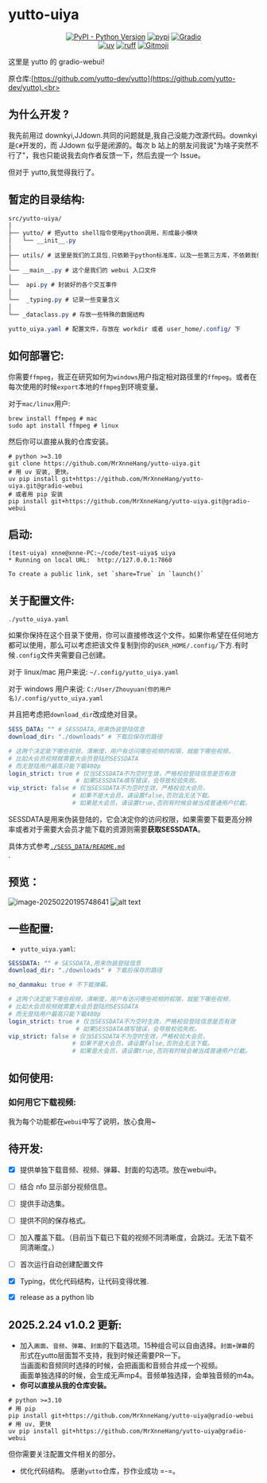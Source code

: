 # yutto-uiya

<p align="center">
   <a href="https://python.org/" target="_blank"><img alt="PyPI - Python Version" src="https://img.shields.io/pypi/pyversions/moelib?logo=python&style=flat-square"></a>
   <a href="https://pypi.org/project/moelib/" target="_blank"><img src="https://img.shields.io/pypi/v/moelib?style=flat-square" alt="pypi"></a>
    <a href="https://gradio.app/" target="_blank"><img alt="Gradio" src="https://img.shields.io/badge/Gradio-%20%F0%9F%92%BB-blue?style=flat-square"></a>
   <br/>
   <a href="https://github.com/astral-sh/uv"><img alt="uv" src="https://img.shields.io/endpoint?url=https://raw.githubusercontent.com/astral-sh/uv/main/assets/badge/v0.json&style=flat-square"></a>
   <a href="https://github.com/astral-sh/ruff"><img alt="ruff" src="https://img.shields.io/endpoint?url=https://raw.githubusercontent.com/astral-sh/ruff/main/assets/badge/v2.json&style=flat-square"></a>
   <a href="https://gitmoji.dev"><img alt="Gitmoji" src="https://img.shields.io/badge/gitmoji-%20😜%20😍-FFDD67?style=flat-square"></a>
   <br/>
</p>

这里是 yutto 的 gradio-webui!<br>

原仓库:[https://github.com/yutto-dev/yutto](https://github.com/yutto-dev/yutto).<br>

## 为什么开发 ?​

我先前用过 downkyi,JJdown.共同的问题就是,我自己没能力改源代码。downkyi 是`C#`开发的，而 JJdown 似乎是闭源的。每次 b 站上的朋友问我说"为啥子突然不行了"，我也只能说我去向作者反馈一下，然后去提一个 Issue。<br>

但对于 yutto,我觉得我行了。<br>

## 暂定的目录结构:

```css
src/yutto-uiya/
│
├── yutto/ # 把yutto shell指令使用python调用，形成最小模块
│   └── __init__.py
│
├── utils/ # 这里是我们的工具包,只依赖于python标准库，以及一些第三方库，不依赖我们自己写的代码
│
└── __main__.py # 这个是我们的 webui 入口文件
│
└──  api.py # 封装好的各个交互事件
│
└──  _typing.py # 记录一些变量含义
│
└── _dataclass.py # 存放一些特殊的数据结构

yutto_uiya.yaml # 配置文件，存放在 workdir 或者 user_home/.config/ 下

```
## 如何部署它:

你需要`ffmpeg`，我正在研究如何为`windows`用户指定相对路径里的`ffmpeg`。或者在每次使用的时候`export`本地的`ffmpeg`到环境变量。<br>

对于`mac/linux`用户:<br>

```shell
brew install ffmpeg # mac
sudo apt install ffmpeg # linux
```

然后你可以直接从我的仓库安装。<br>

```shell
# python >=3.10
git clone https://github.com/MrXnneHang/yutto-uiya.git
# 用 uv 安装, 更快。
uv pip install git+https://github.com/MrXnneHang/yutto-uiya.git@gradio-webui
# 或者用 pip 安装
pip install git+https://github.com/MrXnneHang/yutto-uiya.git@gradio-webui
```

## 启动:<br>

```shell
(test-uiya) xnne@xnne-PC:~/code/test-uiya$ uiya
* Running on local URL:  http://127.0.0.1:7860

To create a public link, set `share=True` in `launch()`
```

## 关于配置文件:

`./yutto_uiya.yaml`

如果你保持在这个目录下使用，你可以直接修改这个文件。如果你希望在任何地方都可以使用，那么可以考虑把该文件复制到你的`USER_HOME/.config/`下方.有时候`.config`文件夹需要自己创建。<br>

对于 linux/mac 用户来说: `~/.config/yutto_uiya.yaml`

对于 windows 用户来说: `C:/User/Zhouyuan(你的用户名)/.config/yutto_uiya.yaml`

并且把考虑把`download_dir`改成绝对目录。<br>

```yaml
SESS_DATA: "" # SESSDATA,用来伪装登陆信息
download_dir: "./downloads" # 下载后保存的路径

# 这两个决定能下哪些视频，清晰度，用户有访问哪些视频的权限，就能下哪些视频，
# 比如大会员视频就需要大会员登陆的SESSDATA
# 而无登陆用户最高只能下载480p
login_strict: true # 仅当SESSDATA不为空时生效，严格校验登陆信息是否有效
                   # 如果SESSDATA填写错误，会导致校验失败。
vip_strict: false # 仅当SESSDATA不为空时生效，严格校验大会员，
                  # 如果不是大会员，请设置false,否则会无法下载。
                  # 如果是大会员，请设置true,否则有时候会被当成普通用户拦截。
```

SESSDATA是用来伪装登陆的，它会决定你的访问权限，如果需要下载更高分辨率或者对于需要大会员才能下载的资源则需要**获取SESSDATA**。<br>

具体方式参考[`./SESS_DATA/README.md`](https://github.com/MrXnneHang/yutto-uiya/tree/gradio-webui/SESS_DATA)<br>.



## 预览：
![image-20250220195748641](https://fastly.jsdelivr.net/gh/MrXnneHang/blog_img/BlogHosting/img/25/02/202502202049967.png)
![alt text](https://fastly.jsdelivr.net/gh/MrXnneHang/blog_img/BlogHosting/img/24/11/202411271939914.png)

## 一些配置:

- `yutto_uiya.yaml`:
```yaml
SESSDATA: "" # SESSDATA,用来伪装登陆信息
download_dir: "./downloads" # 下载后保存的路径

no_danmaku: true # 不下载弹幕。

# 这两个决定能下哪些视频，清晰度，用户有访问哪些视频的权限，就能下哪些视频，
# 比如大会员视频就需要大会员登陆的SESSDATA
# 而无登陆用户最高只能下载480p
login_strict: true # 仅当SESSDATA不为空时生效，严格校验登陆信息是否有效
                   # 如果SESSDATA填写错误，会导致校验失败。
vip_strict: false # 仅当SESSDATA不为空时生效，严格校验大会员，
                  # 如果不是大会员，请设置false,否则会无法下载。
                  # 如果是大会员，请设置true,否则有时候会被当成普通用户拦截。

```

## 如何使用:

### 如何用它下载视频:

我为每个功能都在`webui`中写了说明，放心食用~<br>

## 待开发:

- [x] 提供单独下载音频、视频、弹幕、封面的勾选项。放在webui中。
- [ ] 结合 nfo 显示部分视频信息。
- [ ] 提供手动选集。
- [ ] 提供不同的保存格式。
- [ ] 加入覆盖下载。（目前当下载已下载的视频不同清晰度，会跳过。无法下载不同清晰度。）
- [ ] 首次运行自动创建配置文件
- [x] Typing，优化代码结构，让代码变得优雅.
- [x] release as a python lib


## 2025.2.24 v1.0.2 更新:

- 加入`画面`、`音频`、`弹幕`、`封面`的下载选项。15种组合可以自由选择。`封面+弹幕`的形式在yutto层面暂不支持，我到时候还需要PR一下。<br>
  当画面和音频同时选择的时候，会把画面和音频合并成一个视频。<br>
  画面单独选择的时候，会生成无声mp4。音频单独选择，会单独音频的m4a。<br>
- **你可以直接从我的仓库安装。**<br>
```shell
# python >=3.10
# 用 pip
pip install git+https://github.com/MrXnneHang/yutto-uiya@gradio-webui
# 用 uv, 更快
uv pip install git+https://github.com/MrXnneHang/yutto-uiya@gradio-webui
```
但你需要关注配置文件相关的部分。<br>
- 优化代码结构。
  感谢`yutto`仓库，抄作业成功 =-=。
